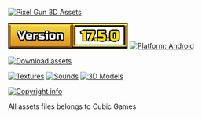 [![Pixel Gun 3D Assets](/_media/title.png)](#)

[![Version: 17.5.0](/_media/info_version.png)](#)
[![Platform: Android](/_media/info_platform.png)](#)

[![Download assets](/_media/title_download.png)](#)

[![Textures](/_media/btn_texture.png)](Extracted/Texture2D)
[![Sounds](/_media/btn_audio.png)](Extracted/AudioClip)
[![3D Models](/_media/btn_mesh.png)](Extracted/Mesh)

[![Copyright info](/_media/title_copyright.png)](#)

All assets files belongs to Cubic Games
